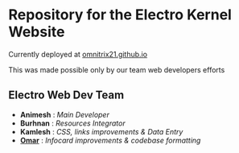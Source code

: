 # Repository for the Electro Kernel Website


Currently deployed at [omnitrix21.github.io](https://omnitrix21.github.io)


This was made possible only by our team web developers efforts


## Electro Web Dev Team
- **Animesh** : *Main Developer*
- **Burhnan** : *Resources Integrator*
- **Kamlesh** : *CSS, links improvements & Data Entry*
- **[Omar](https://linktr.ee/Coptan)** : *Infocard improvements & codebase formatting*
